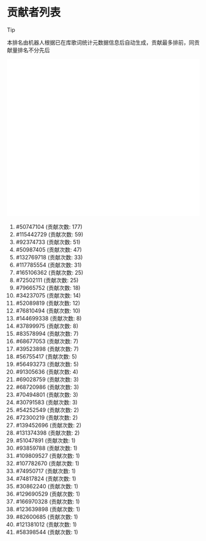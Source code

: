 # 贡献者列表

> [!TIP]
> 本排名由机器人根据已在库歌词统计元数据信息后自动生成，贡献最多排前，同贡献量排名不分先后

![贡献者头像画廊](./CONTRIBUTORS.svg)

1. #50747104 (贡献次数: 177)
2. #115442729 (贡献次数: 59)
3. #92374733 (贡献次数: 51)
4. #50987405 (贡献次数: 47)
5. #132769718 (贡献次数: 33)
6. #117785554 (贡献次数: 31)
7. #165106362 (贡献次数: 25)
8. #72502111 (贡献次数: 25)
9. #79665752 (贡献次数: 18)
10. #34237075 (贡献次数: 14)
11. #52089819 (贡献次数: 12)
12. #76810494 (贡献次数: 10)
13. #144699338 (贡献次数: 8)
14. #37899975 (贡献次数: 8)
15. #83578994 (贡献次数: 7)
16. #68677053 (贡献次数: 7)
17. #39523898 (贡献次数: 7)
18. #56755417 (贡献次数: 5)
19. #56493273 (贡献次数: 5)
20. #91305636 (贡献次数: 4)
21. #69028759 (贡献次数: 3)
22. #68720986 (贡献次数: 3)
23. #70494801 (贡献次数: 3)
24. #30791583 (贡献次数: 3)
25. #54252549 (贡献次数: 2)
26. #72300219 (贡献次数: 2)
27. #139452696 (贡献次数: 2)
28. #131374398 (贡献次数: 2)
29. #51047891 (贡献次数: 1)
30. #93859788 (贡献次数: 1)
31. #109809527 (贡献次数: 1)
32. #107782670 (贡献次数: 1)
33. #74950717 (贡献次数: 1)
34. #74817824 (贡献次数: 1)
35. #30862240 (贡献次数: 1)
36. #129690529 (贡献次数: 1)
37. #166970328 (贡献次数: 1)
38. #123639898 (贡献次数: 1)
39. #82600685 (贡献次数: 1)
40. #121381012 (贡献次数: 1)
41. #58398544 (贡献次数: 1)
